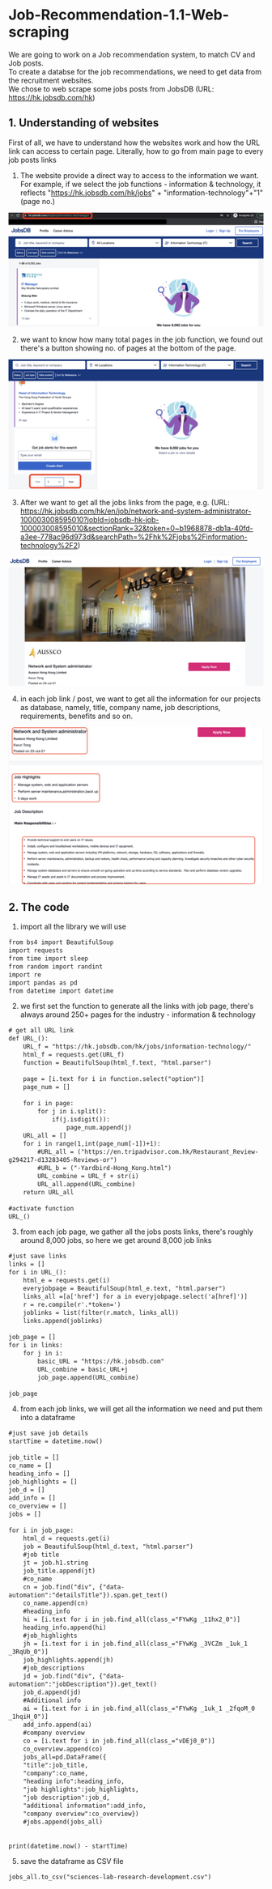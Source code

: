 # Job-Recommendation-1.1-Web-scraping
We are going to work on a Job recommendation system, to match CV and Job posts. <br>
To create a databse for the job recommendations, we need to get data from the recruitment websites. <br>
We chose to web scrape some jobs posts from JobsDB (URL: https://hk.jobsdb.com/hk)

## 1. Understanding of websites

First of all, we have to understand how the websites work and how the URL link can access to certain page. 
Literally, how to go from main page to every job posts links
1. The website provide a direct way to access to the information we want. For example, if we select the job functions - information & technology, it reflects "https://hk.jobsdb.com/hk/jobs" + "information-technology"+"1"(page no.) 

![jobfunction](images/Job%20function.png)

2. we want to know how many total pages in the job function, we found out there's a button showing no. of pages at the bottom of the page.

![no.ofpage](images/no.%20of%20pages.png)

3. After we want to get all the jobs links from the page, e.g. (URL: https://hk.jobsdb.com/hk/en/job/network-and-system-administrator-100003008595010?jobId=jobsdb-hk-job-100003008595010&sectionRank=32&token=0~b1968878-db1a-40fd-a3ee-778ac96d973d&searchPath=%2Fhk%2Fjobs%2Finformation-technology%2F2)

![sample job links](images/sample%20job%20links.png)

4. in each job link / post, we want to get all the information for our projects as database, namely, title, company name, job descriptions, requirements, benefits and so on.

![all job posts details](images/all%20job%20details.png)


## 2. The code 

1. import all the library we will use
```
from bs4 import BeautifulSoup
import requests
from time import sleep
from random import randint
import re
import pandas as pd
from datetime import datetime
```
2. we first set the function to generate all the links with job page, there's always around 250+ pages for the industry - information & technology
```
# get all URL link
def URL_():
    URL_f = "https://hk.jobsdb.com/hk/jobs/information-technology/"
    html_f = requests.get(URL_f)
    function = BeautifulSoup(html_f.text, "html.parser")
    
    page = [i.text for i in function.select("option")]
    page_num = []
    
    for i in page:
        for j in i.split():
            if(j.isdigit()):
                page_num.append(j)
    URL_all = []
    for i in range(1,int(page_num[-1])+1):
        #URL_all = ("https://en.tripadvisor.com.hk/Restaurant_Review-g294217-d13283405-Reviews-or")
        #URL_b = ("-Yardbird-Hong_Kong.html")
        URL_combine = URL_f + str(i)
        URL_all.append(URL_combine)
    return URL_all

#activate function
URL_()
```
3. from each job page, we gather all the jobs posts links, there's roughly around 8,000 jobs, so here we get around 8,000 job links
```
#just save links
links = []
for i in URL_():
    html_e = requests.get(i)
    everyjobpage = BeautifulSoup(html_e.text, "html.parser")
    links_all =[a['href'] for a in everyjobpage.select('a[href]')]
    r = re.compile(r'.*token=')
    joblinks = list(filter(r.match, links_all))
    links.append(joblinks)

job_page = []
for i in links:
    for j in i:
        basic_URL = "https://hk.jobsdb.com"
        URL_combine = basic_URL+j
        job_page.append(URL_combine)

job_page
```
4. from each job links, we will get all the information we need and put them into a dataframe
```
#just save job details
startTime = datetime.now()

job_title = []
co_name = []
heading_info = []
job_highlights = []
job_d = []
add_info = []
co_overview = []
jobs = []

for i in job_page:
    html_d = requests.get(i)
    job = BeautifulSoup(html_d.text, "html.parser")
    #job title
    jt = job.h1.string
    job_title.append(jt)
    #co_name
    cn = job.find("div", {"data-automation":"detailsTitle"}).span.get_text()
    co_name.append(cn)
    #heading_info
    hi = [i.text for i in job.find_all(class_="FYwKg _11hx2_0")]
    heading_info.append(hi)
    #job_highlights
    jh = [i.text for i in job.find_all(class_="FYwKg _3VCZm _1uk_1 _3RqUb_0")]
    job_highlights.append(jh)
    #job_descriptions
    jd = job.find("div", {"data-automation":"jobDescription"}).get_text()
    job_d.append(jd)
    #Additional info
    ai = [i.text for i in job.find_all(class_="FYwKg _1uk_1 _2fqoM_0 _1hqiH_0")]
    add_info.append(ai)
    #company overview
    co = [i.text for i in job.find_all(class_="vDEj0_0")]
    co_overview.append(co)
    jobs_all=pd.DataFrame({
    "title":job_title,
    "company":co_name, 
    "heading info":heading_info,
    "job highlights":job_highlights,
    "job description":job_d,
    "additional information":add_info,
    "company overview":co_overview})
    #jobs.append(jobs_all)


print(datetime.now() - startTime)
```
5. save the dataframe as CSV file
```
jobs_all.to_csv("sciences-lab-research-development.csv")
```
